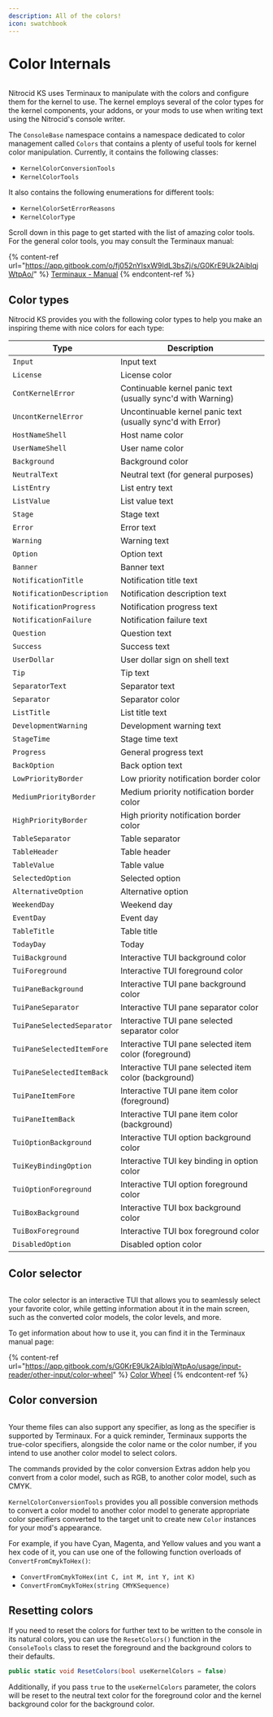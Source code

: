 ```yaml
---
description: All of the colors!
icon: swatchbook
---
```


# Color Internals

<figure><img src="https://github.com/Aptivi-Stable-Docs/nks-manual-0.1.0/blob/main/.gitbook/assets/138-inner.png" alt=""><figcaption></figcaption></figure>

Nitrocid KS uses Terminaux to manipulate with the colors and configure them for the kernel to use. The kernel employs several of the color types for the kernel components, your addons, or your mods to use when writing text using the Nitrocid's console writer.

The `ConsoleBase` namespace contains a namespace dedicated to color management called `Colors` that contains a plenty of useful tools for kernel color manipulation. Currently, it contains the following classes:

* `KernelColorConversionTools`
* `KernelColorTools`

It also contains the following enumerations for different tools:

* `KernelColorSetErrorReasons`
* `KernelColorType`

Scroll down in this page to get started with the list of amazing color tools. For the general color tools, you may consult the Terminaux manual:

{% content-ref url="https://app.gitbook.com/o/fj052nYlsxW9IdL3bsZj/s/G0KrE9Uk2AiblqjWtpAo/" %}
[Terminaux - Manual](https://app.gitbook.com/o/fj052nYlsxW9IdL3bsZj/s/G0KrE9Uk2AiblqjWtpAo/)
{% endcontent-ref %}

## Color types

Nitrocid KS provides you with the following color types to help you make an inspiring theme with nice colors for each type:

| Type                       | Description                                                 |
| -------------------------- | ----------------------------------------------------------- |
| `Input`                    | Input text                                                  |
| `License`                  | License color                                               |
| `ContKernelError`          | Continuable kernel panic text (usually sync'd with Warning) |
| `UncontKernelError`        | Uncontinuable kernel panic text (usually sync'd with Error) |
| `HostNameShell`            | Host name color                                             |
| `UserNameShell`            | User name color                                             |
| `Background`               | Background color                                            |
| `NeutralText`              | Neutral text (for general purposes)                         |
| `ListEntry`                | List entry text                                             |
| `ListValue`                | List value text                                             |
| `Stage`                    | Stage text                                                  |
| `Error`                    | Error text                                                  |
| `Warning`                  | Warning text                                                |
| `Option`                   | Option text                                                 |
| `Banner`                   | Banner text                                                 |
| `NotificationTitle`        | Notification title text                                     |
| `NotificationDescription`  | Notification description text                               |
| `NotificationProgress`     | Notification progress text                                  |
| `NotificationFailure`      | Notification failure text                                   |
| `Question`                 | Question text                                               |
| `Success`                  | Success text                                                |
| `UserDollar`               | User dollar sign on shell text                              |
| `Tip`                      | Tip text                                                    |
| `SeparatorText`            | Separator text                                              |
| `Separator`                | Separator color                                             |
| `ListTitle`                | List title text                                             |
| `DevelopmentWarning`       | Development warning text                                    |
| `StageTime`                | Stage time text                                             |
| `Progress`                 | General progress text                                       |
| `BackOption`               | Back option text                                            |
| `LowPriorityBorder`        | Low priority notification border color                      |
| `MediumPriorityBorder`     | Medium priority notification border color                   |
| `HighPriorityBorder`       | High priority notification border color                     |
| `TableSeparator`           | Table separator                                             |
| `TableHeader`              | Table header                                                |
| `TableValue`               | Table value                                                 |
| `SelectedOption`           | Selected option                                             |
| `AlternativeOption`        | Alternative option                                          |
| `WeekendDay`               | Weekend day                                                 |
| `EventDay`                 | Event day                                                   |
| `TableTitle`               | Table title                                                 |
| `TodayDay`                 | Today                                                       |
| `TuiBackground`            | Interactive TUI background color                            |
| `TuiForeground`            | Interactive TUI foreground color                            |
| `TuiPaneBackground`        | Interactive TUI pane background color                       |
| `TuiPaneSeparator`         | Interactive TUI pane separator color                        |
| `TuiPaneSelectedSeparator` | Interactive TUI pane selected separator color               |
| `TuiPaneSelectedItemFore`  | Interactive TUI pane selected item color (foreground)       |
| `TuiPaneSelectedItemBack`  | Interactive TUI pane selected item color (background)       |
| `TuiPaneItemFore`          | Interactive TUI pane item color (foreground)                |
| `TuiPaneItemBack`          | Interactive TUI pane item color (background)                |
| `TuiOptionBackground`      | Interactive TUI option background color                     |
| `TuiKeyBindingOption`      | Interactive TUI key binding in option color                 |
| `TuiOptionForeground`      | Interactive TUI option foreground color                     |
| `TuiBoxBackground`         | Interactive TUI box background color                        |
| `TuiBoxForeground`         | Interactive TUI box foreground color                        |
| `DisabledOption`           | Disabled option color                                       |

## Color selector

<figure><img src="https://github.com/Aptivi-Stable-Docs/nks-manual-0.1.0/blob/main/.gitbook/assets/139-inner.png" alt=""><figcaption></figcaption></figure>

The color selector is an interactive TUI that allows you to seamlessly select your favorite color, while getting information about it in the main screen, such as the converted color models, the color levels, and more.

To get information about how to use it, you can find it in the Terminaux manual page:

{% content-ref url="https://app.gitbook.com/s/G0KrE9Uk2AiblqjWtpAo/usage/input-reader/other-input/color-wheel" %}
[Color Wheel](https://app.gitbook.com/s/G0KrE9Uk2AiblqjWtpAo/usage/input-reader/other-input/color-wheel)
{% endcontent-ref %}

## Color conversion

<figure><img src="https://github.com/Aptivi-Stable-Docs/nks-manual-0.1.0/blob/main/.gitbook/assets/140-inner.png" alt=""><figcaption></figcaption></figure>

Your theme files can also support any specifier, as long as the specifier is supported by Terminaux. For a quick reminder, Terminaux supports the true-color specifiers, alongside the color name or the color number, if you intend to use another color model to select colors.

The commands provided by the color conversion Extras addon help you convert from a color model, such as RGB, to another color model, such as CMYK.

`KernelColorConversionTools` provides you all possible conversion methods to convert a color model to another color model to generate appropriate color specifiers converted to the target unit to create new `Color` instances for your mod's appearance.

For example, if you have Cyan, Magenta, and Yellow values and you want a hex code of it, you can use one of the following function overloads of `ConvertFromCmykToHex()`:

* `ConvertFromCmykToHex(int C, int M, int Y, int K)`
* `ConvertFromCmykToHex(string CMYKSequence)`

## Resetting colors

If you need to reset the colors for further text to be written to the console in its natural colors, you can use the `ResetColors()` function in the `ConsoleTools` class to reset the foreground and the background colors to their defaults.

```csharp
public static void ResetColors(bool useKernelColors = false)
```

Additionally, if you pass `true` to the `useKernelColors` parameter, the colors will be reset to the neutral text color for the foreground color and the kernel background color for the background color.

